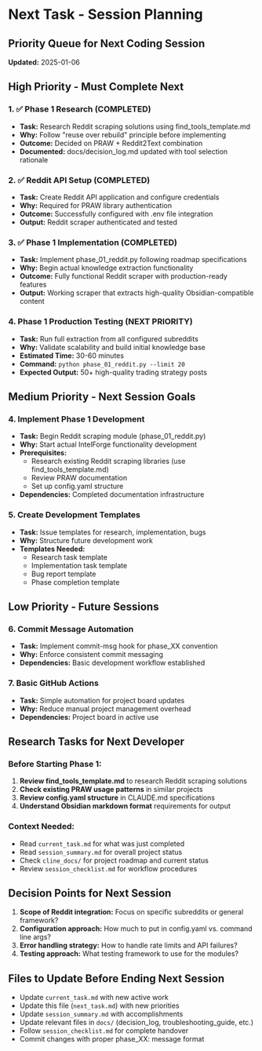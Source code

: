 # Next Task - Session Planning

## Priority Queue for Next Coding Session

**Updated:** 2025-01-06

## High Priority - Must Complete Next

### 1. ✅ Phase 1 Research (COMPLETED)
- **Task:** Research Reddit scraping solutions using find_tools_template.md
- **Why:** Follow "reuse over rebuild" principle before implementing
- **Outcome:** Decided on PRAW + Reddit2Text combination
- **Documented:** docs/decision_log.md updated with tool selection rationale

### 2. ✅ Reddit API Setup (COMPLETED)
- **Task:** Create Reddit API application and configure credentials
- **Why:** Required for PRAW library authentication
- **Outcome:** Successfully configured with .env file integration
- **Output:** Reddit scraper authenticated and tested

### 3. ✅ Phase 1 Implementation (COMPLETED)
- **Task:** Implement phase_01_reddit.py following roadmap specifications
- **Why:** Begin actual knowledge extraction functionality
- **Outcome:** Fully functional Reddit scraper with production-ready features
- **Output:** Working scraper that extracts high-quality Obsidian-compatible content

### 4. Phase 1 Production Testing (NEXT PRIORITY)
- **Task:** Run full extraction from all configured subreddits
- **Why:** Validate scalability and build initial knowledge base
- **Estimated Time:** 30-60 minutes
- **Command:** `python phase_01_reddit.py --limit 20`
- **Expected Output:** 50+ high-quality trading strategy posts

## Medium Priority - Next Session Goals

### 4. Implement Phase 1 Development
- **Task:** Begin Reddit scraping module (phase_01_reddit.py)
- **Why:** Start actual IntelForge functionality development
- **Prerequisites:** 
  - Research existing Reddit scraping libraries (use find_tools_template.md)
  - Review PRAW documentation
  - Set up config.yaml structure
- **Dependencies:** Completed documentation infrastructure

### 5. Create Development Templates
- **Task:** Issue templates for research, implementation, bugs
- **Why:** Structure future development work
- **Templates Needed:**
  - Research task template
  - Implementation task template  
  - Bug report template
  - Phase completion template

## Low Priority - Future Sessions

### 6. Commit Message Automation
- **Task:** Implement commit-msg hook for phase_XX convention
- **Why:** Enforce consistent commit messaging
- **Dependencies:** Basic development workflow established

### 7. Basic GitHub Actions
- **Task:** Simple automation for project board updates
- **Why:** Reduce manual project management overhead
- **Dependencies:** Project board in active use

## Research Tasks for Next Developer

### Before Starting Phase 1:
1. **Review find_tools_template.md** to research Reddit scraping solutions
2. **Check existing PRAW usage patterns** in similar projects
3. **Review config.yaml structure** in CLAUDE.md specifications
4. **Understand Obsidian markdown format** requirements for output

### Context Needed:
- Read `current_task.md` for what was just completed
- Read `session_summary.md` for overall project status
- Check `cline_docs/` for project roadmap and current status
- Review `session_checklist.md` for workflow procedures

## Decision Points for Next Session

1. **Scope of Reddit integration:** Focus on specific subreddits or general framework?
2. **Configuration approach:** How much to put in config.yaml vs. command line args?
3. **Error handling strategy:** How to handle rate limits and API failures?
4. **Testing approach:** What testing framework to use for the modules?

## Files to Update Before Ending Next Session

- Update `current_task.md` with new active work
- Update this file (`next_task.md`) with new priorities
- Update `session_summary.md` with accomplishments
- Update relevant files in `docs/` (decision_log, troubleshooting_guide, etc.)
- Follow `session_checklist.md` for complete handover
- Commit changes with proper phase_XX: message format
